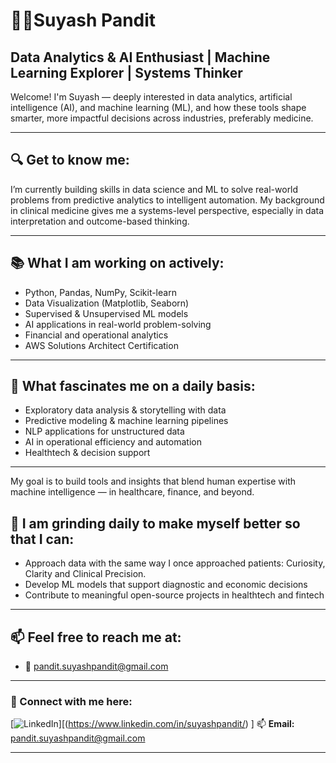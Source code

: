 # 👨‍⚕️Suyash Pandit
## Data Analytics & AI Enthusiast | Machine Learning Explorer | Systems Thinker

Welcome! I'm Suyash — deeply interested in data analytics, artificial intelligence (AI), and machine learning (ML), and how these tools shape smarter, more impactful decisions across industries, preferably medicine.


---

## 🔍 Get to know me:
I’m currently building skills in data science and ML to solve real-world problems from predictive analytics to intelligent automation. My background in clinical medicine gives me a systems-level perspective, especially in data interpretation and outcome-based thinking.

---
## 📚 What I am working on actively:

- Python, Pandas, NumPy, Scikit-learn
- Data Visualization (Matplotlib, Seaborn)
- Supervised & Unsupervised ML models
- AI applications in real-world problem-solving
- Financial and operational analytics
- AWS Solutions Architect Certification

---
## 🧠 What fascinates me on a daily basis:

- Exploratory data analysis & storytelling with data
- Predictive modeling & machine learning pipelines
- NLP applications for unstructured data
- AI in operational efficiency and automation
- Healthtech & decision support
---

My goal is to build tools and insights that blend human expertise with machine intelligence — in healthcare, finance, and beyond.

## 🚀 I am grinding daily to make myself better so that I can:
- Approach data with the same way I once approached patients: Curiosity, Clarity and Clinical Precision. 
- Develop ML models that support diagnostic and economic decisions
- Contribute to meaningful open-source projects in healthtech and fintech

---
## 📫 Feel free to reach me at:
- 📧 pandit.suyashpandit@gmail.com

---
 
### 📢 Connect with me here:
[![LinkedIn](https://img.shields.io/badge/LinkedIn-0A66C2?style=for-the-badge&logo=linkedin&logoColor=white)][(https://www.linkedin.com/in/suyashpandit/)
]
📫 **Email:** pandit.suyashpandit@gmail.com  
 
---
 
###

